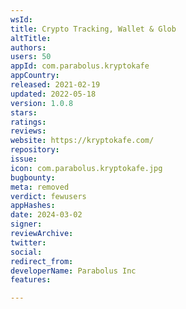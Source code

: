```yaml
---
wsId: 
title: Crypto Tracking, Wallet & Glob
altTitle: 
authors: 
users: 50
appId: com.parabolus.kryptokafe
appCountry: 
released: 2021-02-19
updated: 2022-05-18
version: 1.0.8
stars: 
ratings: 
reviews: 
website: https://kryptokafe.com/
repository: 
issue: 
icon: com.parabolus.kryptokafe.jpg
bugbounty: 
meta: removed
verdict: fewusers
appHashes: 
date: 2024-03-02
signer: 
reviewArchive: 
twitter: 
social: 
redirect_from: 
developerName: Parabolus Inc
features: 

---
```


